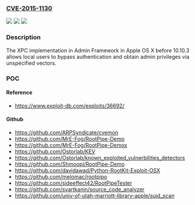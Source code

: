 ### [CVE-2015-1130](https://cve.mitre.org/cgi-bin/cvename.cgi?name=CVE-2015-1130)
![](https://img.shields.io/static/v1?label=Product&message=n%2Fa&color=blue)
![](https://img.shields.io/static/v1?label=Version&message=n%2Fa%20&color=brightgreen)
![](https://img.shields.io/static/v1?label=Vulnerability&message=n%2Fa&color=brightgreen)

### Description

The XPC implementation in Admin Framework in Apple OS X before 10.10.3 allows local users to bypass authentication and obtain admin privileges via unspecified vectors.

### POC

#### Reference
- https://www.exploit-db.com/exploits/36692/

#### Github
- https://github.com/ARPSyndicate/cvemon
- https://github.com/MrE-Fog/RootPipe-Demo
- https://github.com/MrE-Fog/RootPipe-Demox
- https://github.com/Ostorlab/KEV
- https://github.com/Ostorlab/known_exploited_vulnerbilities_detectors
- https://github.com/Shmoopi/RootPipe-Demo
- https://github.com/davidawad/Python-RootKit-Exploit-OSX
- https://github.com/melomac/rootpipo
- https://github.com/sideeffect42/RootPipeTester
- https://github.com/svartkanin/source_code_analyzer
- https://github.com/univ-of-utah-marriott-library-apple/suid_scan

